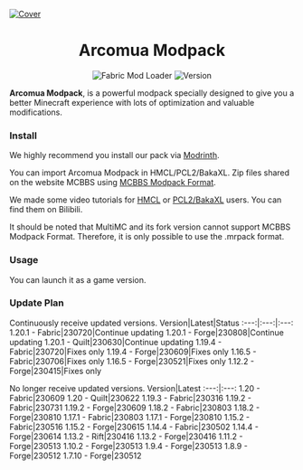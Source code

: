 [![Cover](https://repository-images.githubusercontent.com/605815963/acf90131-3a24-4fc3-b3af-17404082f735)](#arcoma-modpack)

<div align="center">
    <h1>Arcomua Modpack</h1>
    <p>
        <img src="https://img.shields.io/badge/Mod%20Loader-Fabric-dbd0b4?style=flat" alt="Fabric Mod Loader" />
        <img src="https://img.shields.io/badge/Version-230316-blue?style=flat" alt="Version" />
    </p>
</div>

**Arcomua Modpack**, is a powerful modpack specially designed to give you a better Minecraft experience with lots of optimization and valuable modifications.

### Install

We highly recommend you install our pack via [Modrinth](https://modrinth.com/modpack/arcomua).

You can import Arcomua Modpack in HMCL/PCL2/BakaXL. Zip files shared on the website MCBBS using [MCBBS Modpack Format](https://www.mcbbs.net/thread-1247765-1-1.html). 

We made some video tutorials for [HMCL](https://www.bilibili.com/video/av438701520) or [PCL2/BakaXL](https://www.bilibili.com/video/av908952920) users. You can find them on Bilibili.

It should be noted that MultiMC and its fork version cannot support MCBBS Modpack Format. Therefore, it is only possible to use the .mrpack format.

### Usage

You can launch it as a game version.

### Update Plan

Continuously receive updated versions.
Version|Latest|Status
:---:|:---:|:---:
1.20.1 - Fabric|230720|Continue updating
1.20.1 - Forge|230808|Continue updating
1.20.1 - Quilt|230630|Continue updating
1.19.4 - Fabric|230720|Fixes only
1.19.4 - Forge|230609|Fixes only
1.16.5 - Fabric|230706|Fixes only
1.16.5 - Forge|230521|Fixes only
1.12.2 - Forge|230415|Fixes only

No longer receive updated versions.
Version|Latest
:---:|:---:
1.20 - Fabric|230609
1.20 - Quilt|230622
1.19.3 - Fabric|230316
1.19.2 - Fabric|230731
1.19.2 - Forge|230609
1.18.2 - Fabric|230803
1.18.2 - Forge|230810
1.17.1 - Fabric|230803
1.17.1 - Forge|230810
1.15.2 - Fabric|230516
1.15.2 - Forge|230615
1.14.4 - Fabric|230502
1.14.4 - Forge|230614
1.13.2 - Rift|230416
1.13.2 - Forge|230416
1.11.2 - Forge|230513
1.10.2 - Forge|230513
1.9.4 - Forge|230513
1.8.9 - Forge|230512
1.7.10 - Forge|230512

